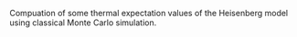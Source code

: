 Compuation of some thermal expectation values of the Heisenberg model using classical Monte Carlo simulation.